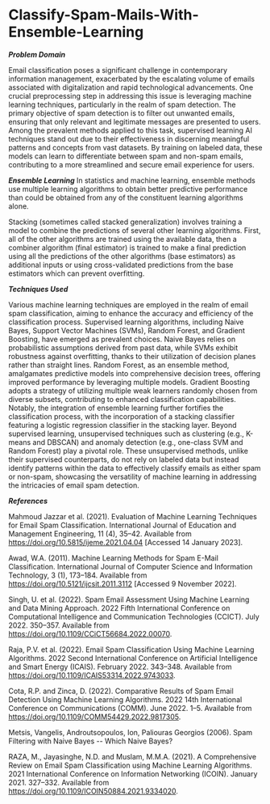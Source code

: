 # Classify-Spam-Mails-With-Ensemble-Learning

***Problem Domain***

Email classification poses a significant challenge in contemporary information management, exacerbated by the escalating volume
of emails associated with digitalization and rapid technological advancements. One crucial preprocessing step in addressing this
issue is leveraging machine learning techniques, particularly in the realm of spam detection. The primary objective of spam detection 
is to filter out unwanted emails, ensuring that only relevant and legitimate messages are presented to users. Among the prevalent methods
applied to this task, supervised learning AI techniques stand out due to their effectiveness in discerning meaningful patterns and concepts 
from vast datasets. By training on labeled data, these models can learn to differentiate between spam and non-spam emails, contributing to
a more streamlined and secure email experience for users.

***Ensemble Learning***
In statistics and machine learning, ensemble methods use multiple learning algorithms to obtain better predictive performance than could be obtained from any of the constituent learning algorithms alone.

Stacking (sometimes called stacked generalization) involves training a model to combine the predictions of several other learning algorithms. First, all of the other algorithms are trained using the available data, then a combiner algorithm (final estimator) is trained to make a final prediction using all the predictions of the other algorithms (base estimators) as additional inputs or using cross-validated predictions from the base estimators which can prevent overfitting.

***Techniques Used***

Various machine learning techniques are employed in the realm of email spam classification, aiming to enhance the accuracy and efficiency of the classification process. Supervised learning algorithms, including Naive Bayes, Support Vector Machines (SVMs), Random Forest, and Gradient Boosting, have emerged as prevalent choices. Naive Bayes relies on probabilistic assumptions derived from past data, while SVMs exhibit robustness against overfitting, thanks to their utilization of decision planes rather than straight lines. Random Forest, as an ensemble method, amalgamates predictive models into comprehensive decision trees, offering improved performance by leveraging multiple models. Gradient Boosting adopts a strategy of utilizing multiple weak learners randomly chosen from diverse subsets, contributing to enhanced classification capabilities. Notably, the integration of ensemble learning further fortifies the classification process, with the incorporation of a stacking classifier featuring a logistic regression classifier in the stacking layer. Beyond supervised learning, unsupervised techniques such as clustering (e.g., K-means and DBSCAN) and anomaly detection (e.g., one-class SVM and Random Forest) play a pivotal role. These unsupervised methods, unlike their supervised counterparts, do not rely on labeled data but instead identify patterns within the data to effectively classify emails as either spam or non-spam, showcasing the versatility of machine learning in addressing the intricacies of email spam detection.

***References***

Mahmoud Jazzar et al. (2021). Evaluation of Machine Learning Techniques for Email Spam Classification. International Journal of Education and Management Engineering, 11 (4), 35–42. Available from https://doi.org/10.5815/ijeme.2021.04.04 [Accessed 14 January 2023].

Awad, W.A. (2011). Machine Learning Methods for Spam E-Mail Classification. International Journal of Computer Science and Information Technology, 3 (1), 173–184. Available from https://doi.org/10.5121/ijcsit.2011.3112 [Accessed 9 November 2022].

Singh, U. et al. (2022). Spam Email Assessment Using Machine Learning and Data Mining Approach. 2022 Fifth International Conference on Computational Intelligence and Communication Technologies (CCICT). July 2022. 350–357. Available from https://doi.org/10.1109/CCiCT56684.2022.00070.

Raja, P.V. et al. (2022). Email Spam Classification Using Machine Learning Algorithms. 2022 Second International Conference on Artificial Intelligence and Smart Energy (ICAIS). February 2022. 343–348. Available from https://doi.org/10.1109/ICAIS53314.2022.9743033.

Cota, R.P. and Zinca, D. (2022). Comparative Results of Spam Email Detection Using Machine Learning Algorithms. 2022 14th International Conference on Communications (COMM). June 2022. 1–5. Available from https://doi.org/10.1109/COMM54429.2022.9817305.

Metsis, Vangelis, Androutsopoulos, Ion, Paliouras Georgios (2006). Spam Filtering with Naive Bayes -- Which Naive Bayes?

RAZA, M., Jayasinghe, N.D. and Muslam, M.M.A. (2021). A Comprehensive Review on Email Spam Classification using Machine Learning Algorithms. 2021 International Conference on Information Networking (ICOIN). January 2021. 327–332. Available from https://doi.org/10.1109/ICOIN50884.2021.9334020.
